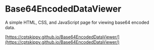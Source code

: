 # Base64EncodedDataViewer
A simple HTML, CSS, and JavaScript page for viewing base64 encoded data.

[https://cptskippy.github.io/Base64EncodedDataViewer/](https://cptskippy.github.io/Base64EncodedDataViewer/)
